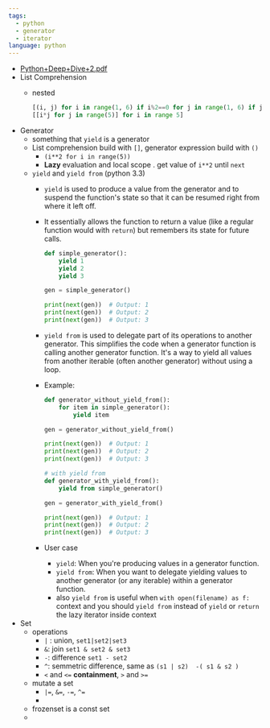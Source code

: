 ```yaml
---
tags:
  - python
  - generator
  - iterator
language: python
---
```

    
- [Python+Deep+Dive+2.pdf](../assets/Python+Deep+Dive+2_1696586942514_0.pdf)  
- List Comprehension  
	- nested  
	    
	  ``` python
	  [(i, j) for i in range(1, 6) if i%2==0 for j in range(1, 6) if j%3==0]
	  [[i*j for j in range(5)] for i in range 5]
	  ```
- Generator  
	- something that `yield` is a generator  
	- List comprehension build with `[]`, generator expression build with `()`  
		- `(i**2 for i in range(5))`  
		- **Lazy** evaluation and local scope . get value of `i**2` until `next`  
	- `yield` and `yield from` (python 3.3)  
		- `yield` is used to produce a value from the generator and to suspend the function's state so that it can be resumed right from where it left off.  
		- It essentially allows the function to return a value (like a regular function would with `return`) but remembers its state for future calls.  
		    
		  ``` python
		  def simple_generator():
		      yield 1
		      yield 2
		      yield 3

		  gen = simple_generator()

		  print(next(gen))  # Output: 1
		  print(next(gen))  # Output: 2
		  print(next(gen))  # Output: 3
		  ```
		- `yield from` is used to delegate part of its operations to another generator. This simplifies the code when a generator function is calling another generator function. It's a way to yield all values from another iterable (often another generator) without using a loop.  
		- Example:  
		    
		  ``` python
		  def generator_without_yield_from():
		      for item in simple_generator():
		          yield item

		  gen = generator_without_yield_from()

		  print(next(gen))  # Output: 1
		  print(next(gen))  # Output: 2
		  print(next(gen))  # Output: 3

		  # with yield from
		  def generator_with_yield_from():
		      yield from simple_generator()

		  gen = generator_with_yield_from()

		  print(next(gen))  # Output: 1
		  print(next(gen))  # Output: 2
		  print(next(gen))  # Output: 3
		  ```
		- User case  
			- `yield`: When you're producing values in a generator function.  
			- `yield from`: When you want to delegate yielding values to another generator (or any iterable) within a generator function.  
			- also `yield from` is useful when `with open(filename) as f:` context and you should `yield from` instead of `yield` or `return` the lazy iterator inside context  
- Set  
	- operations  
		- `|` : union, `set1|set2|set3`  
		- `&`: join `set1 & set2 & set3`  
		- `-`: difference  `set1 - set2`  
		- `^`: semmetric difference,  same as `(s1 | s2)  -( s1 & s2 )`  
		- `<` and `<=` **containment**,  `>` and `>=`  
	- mutate a set  
		- `|=`, `&=`, `-=`, `^=`  
		-  
	- frozenset is a const set  
	-  